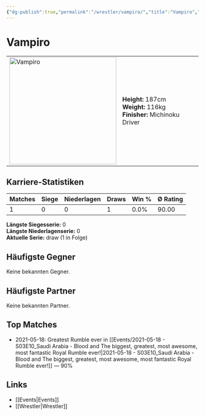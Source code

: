```yaml
---
{"dg-publish":true,"permalink":"/wrestler/vampiro/","title":"Vampiro","tags":["wrestler"],"noteIcon":""}
---
```



# Vampiro

<table>
        <tr>
        <td><img src="https://github.com/CptSpaulding1980/choke-slam-wrestling/releases/download/images/Vampiro.png" width="280" alt="Vampiro"></td>
        <td>
        <b>Height:</b> 187cm<br>
        <b>Weight:</b> 116kg<br>
        <b>Finisher:</b> Michinoku Driver<br>
        </td>
        </tr>
        </table>
        
## Karriere-Statistiken

| Matches | Siege | Niederlagen | Draws | Win % | Ø Rating |
|---------|-------|-------------|-------|-------|-----------|
| 1 | 0 | 0 | 1 | 0.0% | 90.00 |

**Längste Siegesserie:** 0<br>**Längste Niederlagenserie:** 0<br>**Aktuelle Serie:** draw (1 in Folge)


## Häufigste Gegner
Keine bekannten Gegner.

## Häufigste Partner
Keine bekannten Partner.

## Top Matches
- 2021-05-18: Greatest Rumble ever in [[Events/2021-05-18 - S03E10_Saudi Arabia - Blood and The biggest, greatest, most awesome, most fantastic Royal Rumble ever!\|2021-05-18 - S03E10_Saudi Arabia - Blood and The biggest, greatest, most awesome, most fantastic Royal Rumble ever!]] — 90%

## Links
- [[Events\|Events]]
- [[Wrestler\|Wrestler]]
